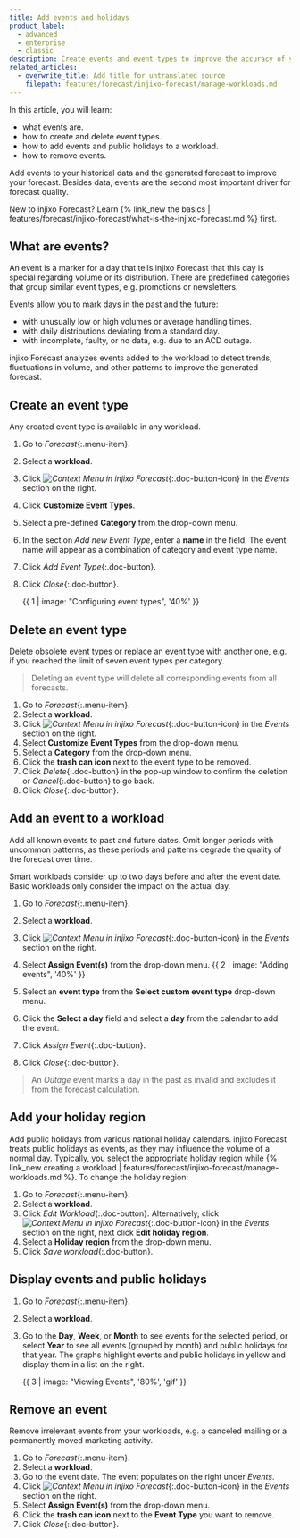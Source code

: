 ```yaml
---
title: Add events and holidays
product_label:
  - advanced
  - enterprise
  - classic
description: Create events and event types to improve the accuracy of your forecast
related_articles:
  - overwrite_title: Add title for untranslated source
    filepath: features/forecast/injixo-forecast/manage-workloads.md
---
```


In this article, you will learn:

- what events are.
- how to create and delete event types.
- how to add events and public holidays to a workload.
- how to remove events.

Add events to your historical data and the generated forecast to improve your forecast. Besides data, events are the second most important driver for forecast quality.

New to injixo Forecast? Learn {% link_new the basics | features/forecast/injixo-forecast/what-is-the-injixo-forecast.md %} first.

## What are events?

An event is a marker for a day that tells injixo Forecast that this day is special regarding volume or its distribution. There are predefined categories that group similar event types, e.g. promotions or newsletters.

Events allow you to mark days in the past and the future:

- with unusually low or high volumes or average handling times.
- with daily distributions deviating from a standard day.
- with incomplete, faulty, or no data, e.g. due to an ACD outage.

injixo Forecast analyzes events added to the workload to detect trends, fluctuations in volume, and other patterns to improve the generated forecast.

## Create an event type

Any created event type is available in any workload.

1. Go to _Forecast_{:.menu-item}.
2. Select a **workload**.
3. Click _![Context Menu in injixo Forecast](/assets/img/common/forecast/context-menu.svg)_{:.doc-button-icon} in the _Events_ section on the right.
4. Click **Customize Event Types**.
5. Select a pre-defined **Category** from the drop-down menu.
6. In the section _Add new Event Type_, enter a **name** in the field. The event name will appear as a combination of category and event type name.
7. Click _Add Event Type_{:.doc-button}.
8. Click _Close_{:.doc-button}.

   {{ 1 | image: "Configuring event types", '40%' }}

## Delete an event type

Delete obsolete event types or replace an event type with another one, e.g. if you reached the limit of seven event types per category.

> Deleting an event type will delete all corresponding events from all forecasts.

1. Go to _Forecast_{:.menu-item}.
2. Select a **workload**.
3. Click _![Context Menu in injixo Forecast](/assets/img/common/forecast/context-menu.svg)_{:.doc-button-icon} in the _Events_ section on the right.
4. Select **Customize Event Types** from the drop-down menu.
5. Select a **Category** from the drop-down menu.
6. Click the **trash can icon** next to the event type to be removed.
7. Click _Delete_{:.doc-button} in the pop-up window to confirm the deletion or _Cancel_{:.doc-button} to go back.
8. Click _Close_{:.doc-button}.

## Add an event to a workload

Add all known events to past and future dates. Omit longer periods with uncommon patterns, as these periods and patterns degrade the quality of the forecast over time.

Smart workloads consider up to two days before and after the event date. Basic workloads only consider the impact on the actual day.

1. Go to _Forecast_{:.menu-item}.
2. Select a **workload**.
3. Click _![Context Menu in injixo Forecast](/assets/img/common/forecast/context-menu.svg)_{:.doc-button-icon} in the _Events_ section on the right.
4. Select **Assign Event(s)** from the drop-down menu.
   {{ 2 | image: "Adding events", '40%' }}

5. Select an **event type** from the **Select custom event type** drop-down menu.
6. Click the **Select a day** field and select a **day** from the calendar to add the event.
7. Click _Assign Event_{:.doc-button}.
8. Click _Close_{:.doc-button}.

> An _Outage_ event marks a day in the past as invalid and excludes it from the forecast calculation.

## Add your holiday region

Add public holidays from various national holiday calendars. injixo Forecast treats public holidays as events, as they may influence the volume of a normal day. Typically, you select the appropriate holiday region while {% link_new creating a workload | features/forecast/injixo-forecast/manage-workloads.md %}. To change the holiday region:

1. Go to _Forecast_{:.menu-item}.
2. Select a **workload**.
3. Click _Edit Workload_{:.doc-button}. Alternatively, click _![Context Menu in injixo Forecast](/assets/img/common/forecast/context-menu.svg)_{:.doc-button-icon} in the _Events_ section on the right, next click **Edit holiday region**.
4. Select a **Holiday region** from the drop-down menu.
5. Click _Save workload_{:.doc-button}.

## Display events and public holidays

1. Go to _Forecast_{:.menu-item}.
2. Select a **workload**.
3. Go to the **Day**, **Week**, or **Month** to see events for the selected period, or select **Year** to see all events (grouped by month) and public holidays for that year. The graphs highlight events and public holidays in yellow and display them in a list on the right.

   {{ 3 | image: "Viewing Events", '80%', 'gif' }}

## Remove an event

Remove irrelevant events from your workloads, e.g. a canceled mailing or a permanently moved marketing activity.

1. Go to _Forecast_{:.menu-item}.
2. Select a **workload**.
3. Go to the event date. The event populates on the right under _Events_.
4. Click _![Context Menu in injixo Forecast](/assets/img/common/forecast/context-menu.svg)_{:.doc-button-icon} in the _Events_ section on the right.
5. Select **Assign Event(s)** from the drop-down menu.
6. Click the **trash can icon** next to the **Event Type** you want to remove.
7. Click _Close_{:.doc-button}.
